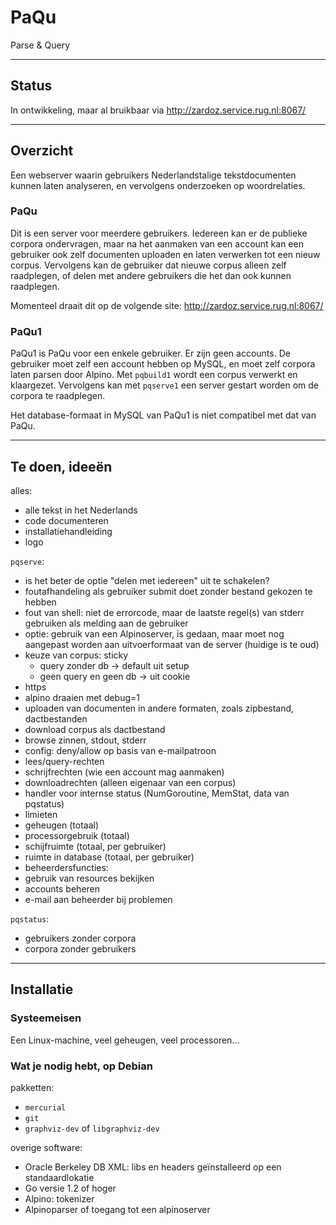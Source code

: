 # PaQu #

Parse & Query

----------------------------------------------------------------

## Status ##

In ontwikkeling, maar al bruikbaar via http://zardoz.service.rug.nl:8067/

----------------------------------------------------------------

## Overzicht ##

Een webserver waarin gebruikers Nederlandstalige tekstdocumenten kunnen
laten analyseren, en vervolgens onderzoeken op woordrelaties.

### PaQu ###

Dit is een server voor meerdere gebruikers. Iedereen kan er de publieke
corpora ondervragen, maar na het aanmaken van een account kan een
gebruiker ook zelf documenten uploaden en laten verwerken tot een nieuw
corpus. Vervolgens kan de gebruiker dat nieuwe corpus alleen zelf
raadplegen, of delen met andere gebruikers die het dan ook kunnen
raadplegen.

Momenteel draait dit op de volgende site: http://zardoz.service.rug.nl:8067/

### PaQu1 ###

PaQu1 is PaQu voor een enkele gebruiker. Er zijn geen accounts. De
gebruiker moet zelf een account hebben op MySQL, en moet zelf corpora
laten parsen door Alpino. Met `pqbuild1` wordt een corpus verwerkt en
klaargezet. Vervolgens kan met `pqserve1` een server gestart worden om
de corpora te raadplegen.

Het database-formaat in MySQL van PaQu1 is niet compatibel met dat van PaQu.

----------------------------------------------------------------

## Te doen, ideeën ##

alles:

  - alle tekst in het Nederlands
  - code documenteren
  - installatiehandleiding
  - logo

`pqserve`:

  - is het beter de optie "delen met iedereen" uit te schakelen?
  - foutafhandeling als gebruiker submit doet zonder bestand gekozen te hebben
  - fout van shell: niet de errorcode, maar de laatste regel(s) van
    stderr gebruiken als melding aan de gebruiker
  - optie: gebruik van een Alpinoserver, is gedaan, maar moet nog
       aangepast worden aan uitvoerformaat van de server (huidige is te oud)
  - keuze van corpus: sticky
    * query zonder db → default uit setup
    * geen query en geen db → uit cookie
  - https
  - alpino draaien met debug=1
  - uploaden van documenten in andere formaten, zoals zipbestand, dactbestanden
  - download corpus als dactbestand
  - browse zinnen, stdout, stderr
  - config: deny/allow op basis van e-mailpatroon
   - lees/query-rechten
   - schrijfrechten (wie een account mag aanmaken)
   - downloadrechten (alleen eigenaar van een corpus)
  - handler voor internse status (NumGoroutine, MemStat, data van pqstatus)
  - limieten
   - geheugen (totaal)
   - processorgebruik (totaal)
   - schijfruimte (totaal, per gebruiker)
   - ruimte in database (totaal, per gebruiker)
  - beheerdersfuncties:
   - gebruik van resources bekijken
   - accounts beheren
   - e-mail aan beheerder bij problemen

`pqstatus`:

  - gebruikers zonder corpora
  - corpora zonder gebruikers

----------------------------------------------------------------

## Installatie ##

### Systeemeisen ###

Een Linux-machine, veel geheugen, veel processoren...

### Wat je nodig hebt, op Debian ###

pakketten:

 - `mercurial`
 - `git`
 - `graphviz-dev` of `libgraphviz-dev`

overige software:

 - Oracle Berkeley DB XML: libs en headers geïnstalleerd op een standaardlokatie
 - Go versie 1.2 of hoger
 - Alpino: tokenizer
 - Alpinoparser of toegang tot een alpinoserver
